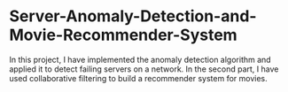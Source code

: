 # Server-Anomaly-Detection-and-Movie-Recommender-System
In this project, I have implemented the anomaly detection algorithm and applied it to detect failing servers on a network. In the second part, I have used collaborative filtering to build a recommender system for movies.
